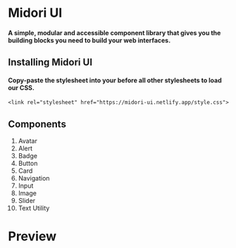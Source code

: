 # Midori UI
#### A simple, modular and accessible component library that gives you the building blocks you need to build your web interfaces.

## Installing Midori UI
#### Copy-paste the stylesheet <link> into your <head> before all other stylesheets to load our CSS.
```
<link rel="stylesheet" href="https://midori-ui.netlify.app/style.css">
```
## Components
1. Avatar
2. Alert
3. Badge
4. Button
5. Card
6. Navigation
7. Input
8. Image
9. Slider
10. Text Utility

# Preview


